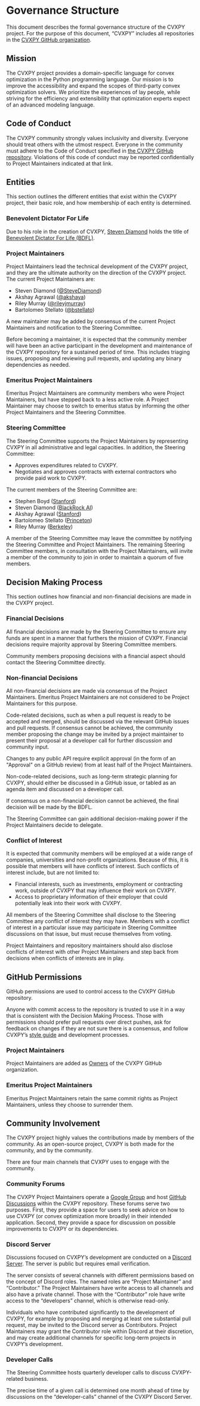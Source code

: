 # **Governance Structure**

This document describes the formal governance structure of the CVXPY project. For the purpose of this document, “CVXPY” includes all repositories in the [CVXPY GitHub organization](https://github.com/cvxpy).


## **Mission**

The CVXPY project provides a domain-specific language for convex optimization in the Python programming language. Our mission is to improve the accessibility and expand the scopes of third-party convex optimization solvers. We prioritize the experiences of lay people, while striving for the efficiency and extensibility that optimization experts expect of an advanced modeling language.


## **Code of Conduct**

The CVXPY community strongly values inclusivity and diversity. Everyone should treat others with the utmost respect. Everyone in the community must adhere to the Code of Conduct specified in [the CVXPY GitHub repository](https://github.com/cvxpy/cvxpy/blob/master/CODE_OF_CONDUCT.md). Violations of this code of conduct may be reported confidentially to Project Maintainers indicated at that link. 


## **Entities**

This section outlines the different entities that exist within the CVXPY project, their basic role, and how membership of each entity is determined.


### **Benevolent Dictator For Life**

Due to his role in the creation of CVXPY, [Steven Diamond](https://stevendiamond.me/) holds the title of [Benevolent Dictator For Life (BDFL)](https://en.wikipedia.org/wiki/Benevolent_dictator_for_life).


### **Project Maintainers**

Project Maintainers lead the technical development of the CVXPY project, and they are the ultimate authority on the direction of the CVXPY project. The current Project Maintainers are:



*   Steven Diamond ([@SteveDiamond](https://github.com/SteveDiamond))
*   Akshay Agrawal ([@akshaya](https://github.com/akshayka))
*   Riley Murray ([@rileyjmurray](https://github.com/rileyjmurray/))
*   Bartolomeo Stellato ([@bstellato](https://github.com/bstellato))

A new maintainer may be added by consensus of the current Project Maintainers  and notification to the Steering Committee.

Before becoming a maintainer, it is expected that the community member will have been an active participant in the development and maintenance of the CVXPY repository for a sustained period of time. This includes triaging issues, proposing and reviewing pull requests, and updating any binary dependencies as needed.


### **Emeritus Project Maintainers**


Emeritus Project Maintainers are community members who were Project Maintainers, but have stepped back to a less active role. A Project Maintainer may choose to switch to emeritus status by informing the other Project Maintainers and the Steering Committee.


### **Steering Committee**

The Steering Committee supports the Project Maintainers by representing CVXPY in all administrative and legal capacities. In addition, the Steering Committee:



*   Approves expenditures related to CVXPY.
*   Negotiates and approves contracts with external contractors who provide paid work to CVXPY.

The current members of the Steering Committee are:



*   Stephen Boyd ([Stanford](https://web.stanford.edu/~boyd/))
*   Steven Diamond ([BlackRock AI](https://stevendiamond.me/))
*   Akshay Agrawal ([Stanford](https://www.akshayagrawal.com/))
*   Bartolomeo Stellato ([Princeton](https://stellato.io/))
*   Riley Murray ([Berkeley](https://rileyjmurray.wordpress.com/))

A member of the Steering Committee may leave the committee by notifying the Steering Committee and Project Maintainers. The remaining Steering Committee members, in consultation with the Project Maintainers, will invite a member of the community to join in order to maintain a quorum of five members.


## **Decision Making Process**

This section outlines how financial and non-financial decisions are made in the CVXPY project.


### **Financial Decisions**

All financial decisions are made by the Steering Committee to ensure any funds are spent in a manner that furthers the mission of CVXPY. Financial decisions require majority approval by Steering Committee members.

Community members proposing decisions with a financial aspect should contact the Steering Committee directly.


### **Non-financial Decisions**

All non-financial decisions are made via consensus of the Project Maintainers. Emeritus Project Maintainers are not considered to be Project Maintainers for this purpose.

Code-related decisions, such as when a pull request is ready to be accepted and merged, should be discussed via the relevant GitHub issues and pull requests. If consensus cannot be achieved, the community member proposing the change may be invited by a project maintainer to present their proposal at a developer call for further discussion and community input.

Changes to any public API require explicit approval (in the form of an "Approval" on a GitHub review) from at least half of the Project Maintainers.

Non-code-related decisions, such as long-term strategic planning for CVXPY, should either be discussed in a GitHub issue, or tabled as an agenda item and discussed on a developer call.

If consensus on a non-financial decision cannot be achieved, the final decision will be made by the BDFL.

The Steering Committee can gain additional decision-making power if the Project Maintainers decide to delegate.


### **Conflict of Interest**

It is expected that community members will be employed at a wide range of companies, universities and non-profit organizations. Because of this, it is possible that members will have conflicts of interest. Such conflicts of interest include, but are not limited to:



*   Financial interests, such as investments, employment or contracting work, outside of CVXPY that may influence their work on CVXPY.
*   Access to proprietary information of their employer that could potentially leak into their work with CVXPY.

All members of the Steering Committee shall disclose to the Steering Committee any conflict of interest they may have. Members with a conflict of interest in a particular issue may participate in Steering Committee discussions on that issue, but must recuse themselves from voting.

Project Maintainers and repository maintainers should also disclose conflicts of interest with other Project Maintainers and step back from decisions when conflicts of interests are in play.


## **GitHub Permissions**

GitHub permissions are used to control access to the CVXPY GitHub repository.

Anyone with commit access to the repository is trusted to use it in a way that is consistent with the Decision Making Process. Those with permissions should prefer pull requests over direct pushes, ask for feedback on changes if they are not sure there is a consensus, and follow CVXPY’s [style guide](https://github.com/cvxpy/cvxpy/blob/master/CONTRIBUTING.md#code-style) and development processes.


### **Project Maintainers**

Project Maintainers are added as [Owners](https://docs.github.com/en/free-pro-team@latest/github/setting-up-and-managing-organizations-and-teams/permission-levels-for-an-organization#permission-levels-for-an-organization) of the CVXPY GitHub organization.


### **Emeritus Project Maintainers**

Emeritus Project Maintainers retain the same commit rights as Project Maintainers, unless they choose to surrender them.


## **Community Involvement**

The CVXPY project highly values the contributions made by members of the community. As an open-source project, CVXPY is both made for the community, and by the community.

There are four main channels that CVXPY uses to engage with the community.


### **Community Forums**

The CVXPY Project Maintainers operate a [Google Group](https://groups.google.com/g/cvxpy) and host [GitHub Discussions](https://github.com/cvxpy/cvxpy/discussions) within the CVXPY repository. These forums serve two purposes. First, they provide a space for users to seek advice on how to use CVXPY (or convex optimization more broadly) in their intended application. Second, they provide a space for discussion on possible improvements to CVXPY or its dependencies.


### **Discord Server**

Discussions focused on CVXPY’s development are conducted on a [Discord Server](https://discord.gg/k4Aq8cA8AZ). The server is public but requires email verification.

The server consists of several channels with different permissions based on the concept of Discord roles. The named roles are “Project Maintainer” and “Contributor.” The Project Maintainers have write access to all channels and also have a private channel. Those with the “Contributor” role have write access to the “developers” channel, which is otherwise read-only. 

Individuals who have contributed significantly to the development of CVXPY, for example by proposing and merging at least one substantial pull request, may be invited to the Discord server as Contributors. Project Maintainers may grant the Contributor role within Discord at their discretion, and may create additional channels for specific long-term projects in CVXPY’s development.


### **Developer Calls**

The Steering Committee hosts quarterly developer calls to discuss CVXPY-related business. 

The precise time of a given call is determined one month ahead of time by discussions on the “developer-calls” channel of the CVXPY Discord Server. 
